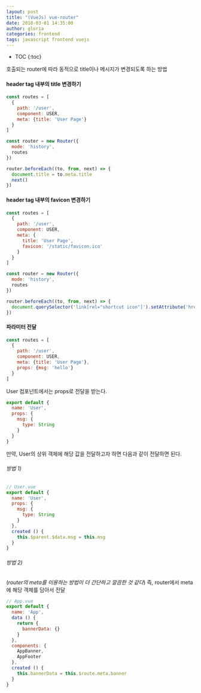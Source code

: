 ```yaml
---
layout: post
title: "(VueJs) vue-router"
date: 2018-03-01 14:35:00
author: gloria
categories: frontend
tags: javascript frontend vuejs
---
```


* TOC
{:toc}

호출되는 router에 따라 동적으로 title이나 메시지가 변경되도록 하는 방법

#### header tag 내부의 title 변경하기
```javascript
const routes = [
  {
    path: '/user',
    component: USER,
    meta: {title: 'User Page'}
  }
]

const router = new Router({
  mode: 'history',
  routes
})

router.beforeEach((to, from, next) => {
  document.title = to.meta.title
  next()
})
```

#### header tag 내부의 favicon 변경하기
```javascript
const routes = [
  {
    path: '/user',
    component: USER,
    meta: {
      title: 'User Page',
      favicon: '/static/favicon.ico'
    }
  }
]

const router = new Router({
  mode: 'history',
  routes
})

router.beforeEach((to, from, next) => {
  document.querySelector('link[rel="shortcut icon"]').setAttribute('href', meta.favicon)
})
```

#### 파라미터 전달
```javascript
const routes = [
  {
    path: '/user',
    component: USER,
    meta: {title: 'User Page'},
    props: {msg: 'hello'}
  }
]
```

User 컴포넌트에서는 props로 전달을 받는다.
```javascript
export default {
  name: 'User',
  props: {
    msg: {
      type: String
    }
  }
}
```

만약, User의 상위 객체에 해당 값을 전달하고자 하면 다음과 같이 전달하면 된다.
###### 방법 1)
```javascript
// User.vue
export default {
  name: 'User',
  props: {
    msg: {
      type: String
    }
  },
  created () {
    this.$parent.$data.msg = this.msg
  }
}
```

###### 방법 2)
(*router의 meta를 이용하는 방법이 더 간단하고 깔끔한 것 같다*)
즉, router에서 meta에 해당 객체를 담아서 전달
```javascript
// App.vue
export default {
  name: 'App',
  data () {
    return {
      bannerData: {}
    }
  },
  components: {
    AppBanner,
    AppFooter
  },
  created () {
    this.bannerData = this.$route.meta.banner
  }
}
```
